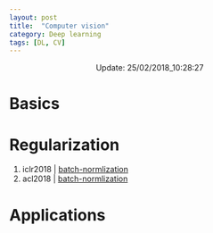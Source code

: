 ```yaml
---
layout: post
title:  "Computer vision"
category: Deep learning
tags: [DL, CV]
---
```


<center> Update: 25/02/2018_10:28:27</center>

  	
  	
  	
# Basics  	
  	
# Regularization  	
1. iclr2018 | [batch-normlization](https://rawgit.com/elbayadm/PaperNotes/master/vision/iclr2018_batch-normlization.md.html)
2. acl2018 | [batch-normlization](https://rawgit.com/elbayadm/PaperNotes/master/vision/acl2018_batch-normlization.md.html)
  	
# Applications  	

